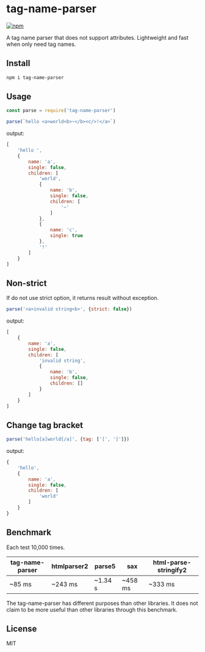 # tag-name-parser

[![npm](https://img.shields.io/npm/v/tag-name-parser.svg?style=flat-square)](https://www.npmjs.com/package/tag-name-parser)

A tag name parser that does not support attributes. Lightweight and fast when only need tag names.

## Install
```sh
npm i tag-name-parser
```

## Usage
```js
const parse = require('tag-name-parser')

parse(`hello <a>world<b>~</b><c/>!</a>`)
```
output:
```js
[
    'hello ',
    {
        name: 'a',
        single: false,
        children: [
            'world',
            {
                name: 'b',
                single: false,
                children: [
                    '~'
                ]
            },
            {
                name: 'c',
                single: true
            },
            '!'
        ]
    }
]
```

## Non-strict
If do not use strict option, it returns result without exception.
```js
parse('<a>invalid string<b>', {strict: false})
```
output:
```js
[
    {
        name: 'a',
        single: false,
        children: [
            'invalid string',
            {
                name: 'b',
                single: false,
                children: []
            }
        ]
    }
]
```

## Change tag bracket
```js
parse('hello[a]world[/a]', {tag: ['[', ']']})
```
output:
```js
{
    'hello',
    {
        name: 'a',
        single: false,
        children: [
            'world'
        ]
    }
}
```

## Benchmark
Each test 10,000 times.

tag-name-parser|htmlparser2|parse5|sax|html-parse-stringify2
---|---|---|---|---
~85 ms|~243 ms|~1.34 s|~458 ms|~333 ms

The tag-name-parser has different purposes than other libraries. It does not claim to be more useful than other libraries through this benchmark.

## License
MIT
